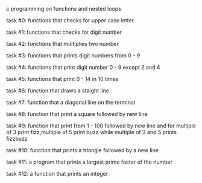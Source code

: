 c programming on functions and nested loops

task #0: functions that checks for upper case letter

task #1: functions that checks for digit number

task #2: functions that multiplies two number

task #3: functions that prints digit numbers from 0  - 9

task #4: functions that print digit number 0 - 9 except 2 and 4

task #5: functions that  print 0 - 14 in 10 times

task #6: function that draws a staight line

task #7: function that a diagonal line on the terminal

task #8: function that print a square followed by new line 

task #9: function that print from 1 - 100 followed by new line and for multiple 	of 3 print fizz,multiple of 5 print buzz while multiple of 3 and 		5  prints fizzbuzz

task #10: function that prints a triangle followed by a new line

task #11: a program that prints a largest prime factor of the number

task #12: a function that prints an integer
